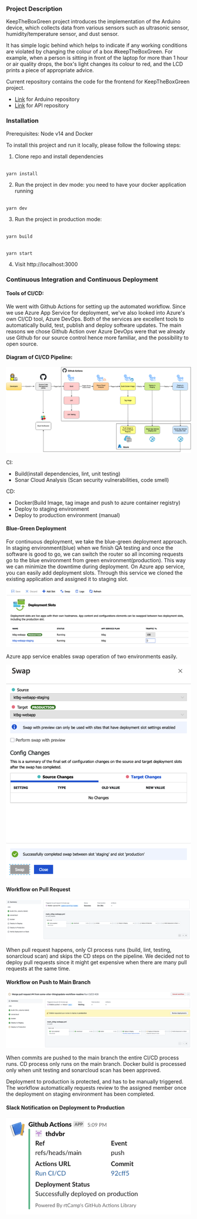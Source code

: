 ### Project Description

KeepTheBoxGreen project introduces the implementation of the Arduino device, which collects data from various sensors such as ultrasonic sensor, humidity/temperature sensor, and dust sensor.

It has simple logic behind which helps to indicate if any working conditions are violated by changing the colour of a box #keepTheBoxGreen. For example, when a person is sitting in front of the laptop for more than 1 hour or air quality drops, the box's light changes its colour to red, and the LCD prints a piece of appropriate advice.

Current repository contains the code for the frontend for KeepTheBoxGreen project.

- [Link](https://github.com/some-otter-thing/keepTheBoxGreen-arduino) for Arduino repository
- [Link](https://github.com/some-otter-thing/keepTheBoxGreen-api) for API repository

### Installation

Prerequisites: Node v14 and Docker

To install this project and run it locally, please follow the following steps:

1. Clone repo and install dependencies

```

yarn install

```

2. Run the project in dev mode: you need to have your docker application running

```

yarn dev

```

3. Run the project in production mode:

```

yarn build

```

```

yarn start

```

4. Visit http://localhost:3000

### Continuous Integration and Continuous Deployment

#### Tools of CI/CD:

We went with Github Actions for setting up the automated workflow. Since we use Azure App Service for deployment, we've also looked into Azure's own CI/CD tool, Azure DevOps. Both of the services are excellent tools to automatically build, test, publish and deploy software updates. The main reasons we chose Github Action over Azure DevOps were that we already use Github for our source control hence more familiar, and the possibility to open source.

#### Diagram of CI/CD Pipeline:

![diagram](assets/cicd.drawio.png)

CI:

- Build(install dependencies, lint, unit testing)
- Sonar Cloud Analysis (Scan security vulnerabilities, code smell)

CD:

- Docker(Build Image, tag image and push to azure container registry)
- Deploy to staging environment
- Deploy to production environment (manual)

#### Blue-Green Deployment

For continuous deployment, we take the blue-green deployment approach. In staging environment(blue) when we finish QA testing and once the software is good to go, we can switch the router so all incoming requests go to the blue environment from green environment(production). This way we can minimize the downtime during deployment. On Azure app service, you can easily add deployment slots. Through this service we cloned the existing application and assigned it to staging slot.

![blue-green-deployment](assets/deployment-slots.png)

Azure app service enables swap operation of two environments easily.

![swap](assets/swap.png)

#### Workflow on Pull Request

![workflow-pr](assets/pr-workflow.png)

When pull request happens, only CI process runs (build, lint, testing, sonarcloud scan) and skips the CD steps on the pipeline. We decided not to deploy pull requests since it might get expensive when there are many pull requests at the same time.

#### Workflow on Push to Main Branch

![workflow-main](assets/review-deployment.png)

When commits are pushed to the main branch the entire CI/CD process runs. CD process only runs on the main branch. Docker build is processed only when unit testing and sonarcloud scan has been approved.

Deployment to production is protected, and has to be manually triggered. The workflow automatically requests review to the assigned member once the deployment on staging environment has been completed.

#### Slack Notification on Deployment to Production

![slack](assets/slack.png)
